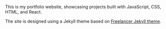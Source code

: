 # <!-- Freelancer Jekyll theme   -->

This is my portfolio website, showcasing projects built with JavaScript, CSS, HTML, and React.

The site is designed using a Jekyll theme based on [Freelancer Jekyll theme](https://jekyllthemes.io/theme/freelancer-theme).
